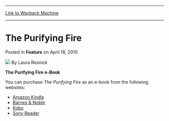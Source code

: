 
---
[Link to Wayback Machine](https://web.archive.org/web/20160316010207/http://magic.wizards.com/en/articles/archive/feature/purifying-fire-2010-04-18)

[_metadata_:wayback_url]:- "http://magic.wizards.com/en/articles/archive/feature/purifying-fire-2010-04-18"
[_metadata_:wayback_raw_url]:- "https://web.archive.org/web/20160316010207id_/http://magic.wizards.com/en/articles/archive/feature/purifying-fire-2010-04-18"
[_metadata_:wayback_capture_timestamp]:- "2016-03-16 01:02:07+00:00"
[_metadata_:description]:- "The Purifying Fire e-Book You can purchase The Purifying Fire as an e-book from the following websites:"
[_metadata_:generator]:- "Drupal 7 (http://drupal.org)"
---


The Purifying Fire
==================



 Posted in **Feature**
 on April 18, 2010 






![](https://media.magic.wizards.com/styles/auth_small/public/generic-avatar-150_343.png)
By Laura Resnick











**The Purifying Fire e-Book**


You can purchase *The Purifying Fire* as an e-book from the following websites:





* [Amazon Kindle](http://www.amazon.com/gp/product/B00333FGIC)
* [Barnes & Noble](http://tinyurl.com/y3eezpk)
* [Kobo](http://www.kobobooks.com/ebook/The-Purifying-Fire-Planeswalker-Novel/book-BPWHalMmok6D6uu_xjvsnQ/page1.html)
* [Sony Reader](http://ebookstore.sony.com/ebook/laura-resnick/the-purifying-fire/_/R-400000000000000192778)







